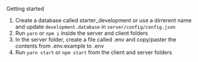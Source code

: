 Getting started

1.  Create a database called starter_development or use a dirrerent name and update `development.database` in `server/config/config.json`
2.  Run `yarn` or `npm i` inside the server and client folders
3.  In the server folder, create a file called .env and copy/paster the contents from .env.example to .env
4.  Run `yarn start` or `npm start` from the client and server folders
